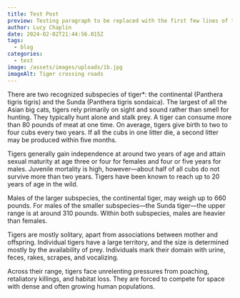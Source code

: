 ```yaml
---
title: Test Post
preview: Testing paragraph to be replaced with the first few lines of this blog post.
author: Lucy Chaplin
date: 2024-02-02T21:44:56.015Z
tags:
  - blog
categories:
  - test
image: /assets/images/uploads/1b.jpg
imageAlt: Tiger crossing roads
---
```


There are two recognized subspecies of tiger\*: the continental (Panthera tigris tigris) and the Sunda (Panthera tigris sondaica). The largest of all the Asian big cats, tigers rely primarily on sight and sound rather than smell for hunting. They typically hunt alone and stalk prey. A tiger can consume more than 80 pounds of meat at one time. On average, tigers give birth to two to four cubs every two years. If all the cubs in one litter die, a second litter may be produced within five months.

Tigers generally gain independence at around two years of age and attain sexual maturity at age three or four for females and four or five years for males. Juvenile mortality is high, however—about half of all cubs do not survive more than two years. Tigers have been known to reach up to 20 years of age in the wild.

Males of the larger subspecies, the continental tiger, may weigh up to 660 pounds. For males of the smaller subspecies—the Sunda tiger—the upper range is at around 310 pounds. Within both subspecies, males are heavier than females.

Tigers are mostly solitary, apart from associations between mother and offspring. Individual tigers have a large territory, and the size is determined mostly by the availability of prey. Individuals mark their domain with urine, feces, rakes, scrapes, and vocalizing.

Across their range, tigers face unrelenting pressures from poaching, retaliatory killings, and habitat loss. They are forced to compete for space with dense and often growing human populations.
